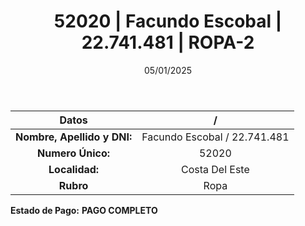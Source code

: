 ﻿---
title: 52020 | Facundo Escobal | 22.741.481 | ROPA-2
date: 05/01/2025
draft: false
tags: ['costa-del-este', 'titular', 'ropa']
---

|          **Datos**          |  /  |
|:---------------------------:|:---:|
| **Nombre, Apellido y DNI:** | Facundo Escobal / 22.741.481 |
|      **Numero Único:**      | 52020 |
|        **Localidad:**       | Costa Del Este |
|          **Rubro**          | Ropa |

**Estado de Pago:** **PAGO COMPLETO**
